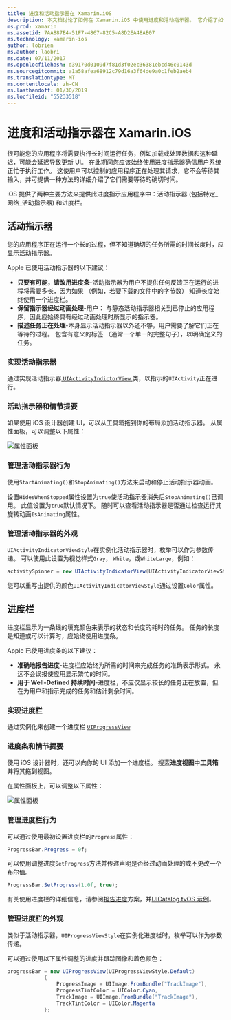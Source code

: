 ```yaml
---
title: 进度和活动指示器在 Xamarin.iOS
description: 本文档讨论了如何在 Xamarin.iOS 中使用进度和活动指示器。 它介绍了如何使用它们以编程方式和使用演示图板。
ms.prod: xamarin
ms.assetid: 7AA887E4-51F7-4867-82C5-A8D2EA48AE07
ms.technology: xamarin-ios
author: lobrien
ms.author: laobri
ms.date: 07/11/2017
ms.openlocfilehash: d39170d0109d7f81d3f02ec36381ebcd46c0143d
ms.sourcegitcommit: a1a58afea68912c79d16a3f64de9a0c1feb2aeb4
ms.translationtype: MT
ms.contentlocale: zh-CN
ms.lasthandoff: 01/30/2019
ms.locfileid: "55233518"
---
```

# <a name="progress-and-activity-indicators-in-xamarinios"></a>进度和活动指示器在 Xamarin.iOS

很可能您的应用程序将需要执行长时间运行任务，例如加载或处理数据和这种延迟，可能会延迟导致更新 UI。 在此期间您应该始终使用进度指示器确信用户系统正忙于执行工作。 这使用户可以控制的应用程序正在处理其请求，它不会等待其输入，并可提供一种方法的详细介绍了它们需要等待的确切时间。

iOS 提供了两种主要方法来提供此进度指示应用程序中：活动指示器 (包括特定_网络_活动指示器) 和进度栏。

## <a name="activity-indicator"></a>活动指示器

您的应用程序正在运行一个长的过程，但不知道确切的任务所需的时间长度时，应显示活动指示器。

Apple 已使用活动指示器的以下建议：

- **只要有可能，请改用进度条**-活动指示器为用户不提供任何反馈正在运行的进程将需要多长，因为如果 （例如，若要下载的文件中的字节数） 知道长度始终使用一个进度栏。
- **保留指示器经过动画处理**-用户： 与静态活动指示器相关到已停止的应用程序，因此应始终具有经过动画处理时所显示的指示器。
- **描述任务正在处理**-本身显示活动指示器以外还不够，用户需要了解它们正在等待的过程。 包含有意义的标签 （通常一个单一的完整句子），以明确定义的任务。

### <a name="implementing-an-activity-indicator"></a>实现活动指示器

通过实现活动指示器[ `UIActivityIndictorView` ](xref:UIKit.UIActivityIndicatorView)类，以指示的`UIActivity`正在进行。

### <a name="activity-indicators-and-storyboards"></a>活动指示器和情节提要

如果使用 iOS 设计器创建 UI，可以从工具箱拖到你的布局添加活动指示器。 从属性面板，可以调整以下属性：

![属性面板](progress-activity-indicator-images/progress-indicator1.png)

### <a name="managing-activity-indicator-behavior"></a>管理活动指示器行为

使用`StartAnimating()`和`StopAnimating()`方法来启动和停止活动指示器动画。

设置`HidesWhenStopped`属性设置为`true`使活动指示器消失后`StopAnimating()`已调用。 此值设置为`true`默认情况下。 随时可以查看活动指示器是否通过检查运行其旋转动画`IsAnimating`属性。 


### <a name="managing-activity-indicator-appearances"></a>管理活动指示器的外观

`UIActivityIndicatorViewStyle`在实例化活动指示器时，枚举可以作为参数传递。 可以使用此设置为视觉样式`Gray`， `White`，或`WhiteLarge`，例如：

```csharp
activitySpinner = new UIActivityIndicatorView(UIActivityIndicatorViewStyle.WhiteLarge);
```

您可以重写由提供的颜色`UIActivityIndicatorViewStyle`通过设置`Color`属性。

## <a name="progress-bar"></a>进度栏

进度栏显示为一条线的填充颜色来表示的状态和长度的耗时的任务。 任务的长度是知道或可以计算时，应始终使用进度条。

Apple 已使用进度条的以下建议：

- **准确地报告进度**-进度栏应始终为所需的时间来完成任务的准确表示形式。 永远不会误报使应用显示繁忙的时间。
- **用于 Well-Defined 持续时间**-进度栏，不应仅显示较长的任务正在放置，但在为用户和指示完成的任务和估计剩余时间。

### <a name="implementing-an-progress-bar"></a>实现进度栏

通过实例化来创建一个进度栏 [`UIProgressView`](xref:UIKit.UIProgressView)

### <a name="progress-bars-and-storyboards"></a>进度条和情节提要

使用 iOS 设计器时，还可以向你的 UI 添加一个进度栏。 搜索**进度视图**中**工具箱**并将其拖到视图。

在属性面板上，可以调整以下属性：

![属性面板](progress-activity-indicator-images/progress-indicator3.png)


### <a name="managing-progress-bar-behavior"></a>管理进度栏行为

可以通过使用最初设置进度栏的`Progress`属性：

```csharp
ProgressBar.Progress = 0f;
```

可以使用调整进度`SetProgress`方法并传递声明是否经过动画处理的或不更改一个布尔值。

```csharp
ProgressBar.SetProgress(1.0f, true);
```

有关使用进度栏的详细信息，请参阅[报告进度](https://github.com/xamarin/recipes/tree/master/Recipes/cross-platform/networking/download_progress)方案，并[UICatalog tvOS 示例](https://developer.xamarin.com/samples/monotouch/tvos/UICatalog/)。

### <a name="managing-progress-bar-appearance"></a>管理进度栏的外观

类似于活动指示器，`UIProgressViewStyle`在实例化进度栏时，枚举可以作为参数传递。

可以通过使用以下属性调整的进度并跟踪图像和着色颜色：

```csharp
progressBar = new UIProgressView(UIProgressViewStyle.Default)
            {
                ProgressImage = UIImage.FromBundle("TrackImage"),
                ProgressTintColor = UIColor.Cyan,
                TrackImage = UIImage.FromBundle("TrackImage"),
                TrackTintColor = UIColor.Magenta
            }; 
```



